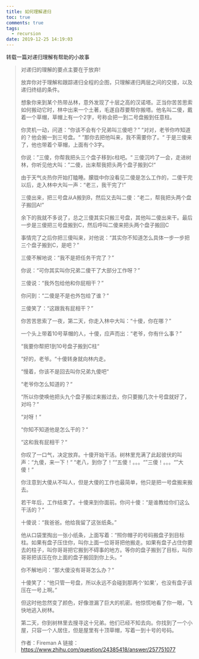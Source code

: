 ```yaml
---
title: 如何理解递归
toc: true
comments: true
tags:
  - recursion
date: 2019-12-25 14:19:03
---
```



转载一篇对递归理解有帮助的小故事

> 对递归的理解的要点主要在于放弃!
>
> 放弃你对于理解和跟踪递归全程的企图，只理解递归两层之间的交接，以及递归终结的条件。
>
> 想象你来到某个热带丛林，意外发现了十层之高的汉诺塔。正当你苦苦思索如何搬动它时，林中出来一个土著，毛遂自荐要帮你搬塔。他名叫二傻，戴着一个草帽，草帽上有一个2字，号称会把一到二号盘搬到任意柱。
>
> 你灵机一动，问道：“你该不会有个兄弟叫三傻吧？”
> “对对，老爷你咋知道的？他会搬一到三号盘。“
> ”那你去把他叫来，我不需要你了。“
> 于是三傻来了，他也带着个草帽，上面有个3字。
>
> 你说：”三傻，你帮我把头三个盘子移到c柱吧。“
> 三傻沉吟了一会，走进树林，你听见他大叫：”二傻，出来帮我把头两个盘子搬到C!“
>
> 由于天气炎热你开始打瞌睡。朦胧中你没看见二傻是怎么工作的，二傻干完以后，走入林中大叫一声：“老三，我干完了!”
>
> 三傻出来，把三号盘从A搬到B，然后又去叫二傻：“老二，帮我把头两个盘子搬回A!”
>
> 余下的我就不多说了，总之三傻其实只搬三号盘，其他叫二傻出来干。最后一步是三傻把三号盘搬到C，然后呼叫二傻来把头两个盘子搬回C
>
> 事情完了之后你把三傻叫来，对他说：“其实你不知道怎么具体一步一步把三个盘子搬到C，是吧？”
>
> 三傻不解地说：“我不是把任务干完了？”
>
> 你说：“可你其实叫你兄弟二傻干了大部分工作呀？”
>
> 三傻说：“我外包给他和你屁相干？”
>
> 你问到：“二傻是不是也外包给了谁？“
>
> 三傻笑了：“这跟我有屁相干？”
>
> 你苦苦思索了一夜，第二天，你走入林中大叫：“十傻，你在哪？”
>
> 一个头上带着10号草帽的人，十傻，应声而出：“老爷，你有什么事？”
>
> “我要你帮把1到10号盘子搬到C柱“
>
> “好的，老爷。“十傻转身就向林内走。
>
> “慢着，你该不是回去叫你兄弟九傻吧“
>
> “老爷你怎么知道的？“
>
> “所以你使唤他把头九个盘子搬过来搬过去，你只要搬几次十号盘就好了，对吗？“
>
> “对呀！“
>
> “你知不知道他是怎么干的？“
>
> “这和我有屁相干？“
>
> 你叹了一口气，决定放弃。十傻开始干活。树林里充满了此起彼伏的叫声：“九傻，来一下！“ “老八，到你了！““五傻！。。。“”三傻！。。。“”大傻！“
>
> 你注意到大傻从不叫人，但是大傻的工作也最简单，他只是把一号盘搬来搬去。
>
> 若干年后，工作结束了。十傻来到你面前。你问十傻：“是谁教给你们这么干活的？“
>
> 十傻说：“我爸爸。他给我留了这张纸条。”
>
> 他从口袋里掏出一张小纸条，上面写着：“照你帽子的号码搬盘子到目标柱。如果有盘子压住你，叫你上面一位哥哥把他搬走。如果有盘子占住你要去的柱子，叫你哥哥把它搬到不碍事的地方。等你的盘子搬到了目标，叫你哥哥把该压在你上面的盘子搬回到你上头。“
>
> 你不解地问：“那大傻没有哥哥怎么办？“
>
> 十傻笑了：“他只管一号盘，所以永远不会碰到那两个‘如果’，也没有盘子该压在一号上啊。”
>
> 但这时他忽然变了颜色，好像泄漏了巨大的机密。他惊慌地看了你一眼，飞快地逃入树林。
>
> 第二天，你到树林里去搜寻这十兄弟。他们已经不知去向。你找到了一个小屋，只容一个人居住，但是屋里有十顶草帽，写着一到十号的号码。
>
> 作者：Fireman A
> 链接：https://www.zhihu.com/question/24385418/answer/257751077

